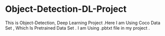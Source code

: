# Object-Detection-DL-Project
This is Object-Detection, Deep Learning Project .Here I am Using Coco Data Set , Which Is Pretrained Data Set .
I am Using .pbtxt file in my project .
